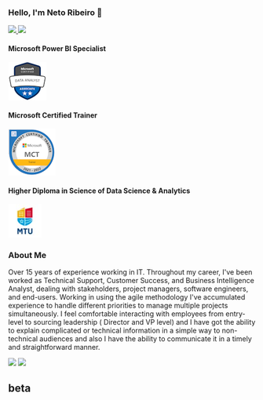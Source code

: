 ### Hello, I'm Neto Ribeiro 👋 
<div>
  <a href="https://github.com/netoribeiro">
  <img height="180em" src="https://github-readme-stats.vercel.app/api?username=netoribeiro&show_icons=true&theme=dracula&include_all_commits=true&count_private=true"/>
  <img height="180em" src="https://github-readme-stats.vercel.app/api/top-langs/?username=netoribeiro&layout=compact&langs_count=7&theme=dracula"/></a>
</div>


#### Microsoft Power BI Specialist

[![Power BI Certificate](/assets/images/microsoft-certified-data-analyst-associate.1.png "Microsoft Data Analyst Associate")](https://www.credly.com/badges/5fc958a8-0fd0-4723-aabc-017aab3f988e/public_url)

#### Microsoft Certified Trainer

[![Certified Trainer](/assets/images/microsoft-certified-trainer-2021-2022.png "Microsoft Certified Trainer")](https://www.credly.com/badges/e027420b-6a9c-427d-8b68-83584346c542/public_url)

#### Higher Diploma in Science of Data Science & Analytics

[![Munster Technological University](/assets/images/mtu_.jpg "MTU Ireland")](https://www.mtu.ie/cork)

  
### About Me
Over 15 years of experience working in IT.
Throughout my career, I've been worked as Technical Support, Customer Success, and Business Intelligence Analyst, dealing with stakeholders, project managers, software engineers, and end-users.
Working in using the agile methodology I've accumulated experience to handle different priorities to manage multiple projects simultaneously.
I feel comfortable interacting with employees from entry-level to sourcing leadership ( Director and VP level) and I have got the ability to explain complicated or technical information in a simple way to non-technical audiences and also I have the ability to communicate it in a timely and straightforward manner.

<div> 
  <a href="https://instagram.com/netoribeiro_" target="_blank"><img src="https://img.shields.io/badge/-Instagram-%23E4405F?style=for-the-badge&logo=instagram&logoColor=white" target="_blank"></a>
  <a href="https://www.linkedin.com/in/netoribeiro" target="_blank"><img src="https://img.shields.io/badge/-LinkedIn-%230077B5?style=for-the-badge&logo=linkedin&logoColor=white" target="_blank"></a> 
</div>
  
## beta
